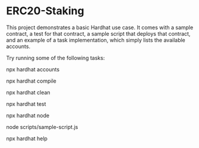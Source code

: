 # ERC20-Staking


This project demonstrates a basic Hardhat use case. It comes with a sample contract, a test for that contract, a sample script that deploys that contract, and an example of a task implementation, which simply lists the available accounts.

Try running some of the following tasks:

npx hardhat accounts


npx hardhat compile

npx hardhat clean

npx hardhat test

npx hardhat node

node scripts/sample-script.js

npx hardhat help

